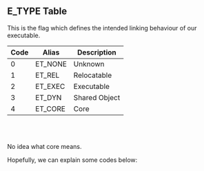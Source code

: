 ## E_TYPE Table

This is the flag which defines the intended linking behaviour of our executable.

|Code |Alias    |Description  |
|-----|---------|-------------|
|0    |ET_NONE  |Unknown      |
|1    |ET_REL   |Relocatable  |
|2    |ET_EXEC  |Executable   |
|3    |ET_DYN   |Shared Object|
|4    |ET_CORE  |Core         |

<br>

<br>

No idea what core means. 

Hopefully, we can explain some codes below:
